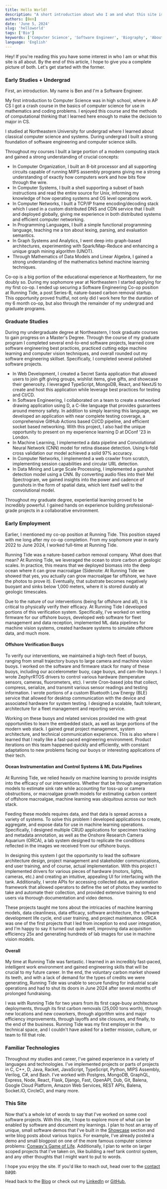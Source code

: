 ```yaml
---
title: Hello World!
description: "A short introduction about who I am and what this site is all about."
authors: [Ben]
date: 'June 5, 2024'
slug: 'helloworld'
tags: ['Bio']
keywords: ['Computer Science', 'Software Engineer', 'Biography', 'About Me']
language: 'English'
---
```


Hey! If you're reading this you have some interest in who I am or what this site is all about. By the end of this article, I hope to give you a complete picture of both. Let's get started with the former.  

### Early Studies + Undergrad 
First, an introduction. My name is Ben and I'm a Software Engineer.

My first introduction to Computer Science was in high school, where in AP CS I got a crash course in the basics of computer science for use in mathematics and coding problems. I enjoyed this course and the methods of computational thinking that I learned here enough to make the decision to major in CS.

I studied at Northeastern University for undergrad where I learned about classical computer science and systems. During undergrad I built a strong foundation of software engineering and computer science skills. 

Throughout my courses I built a large portion of a modern computing stack and gained a strong understanding of crucial concepts:  

- In Computer Organization, I built an 8-bit processor and all supporting circuits capable of running MIPS assembly programs giving me a strong understanding of exactly how computers work and how bits flow through the wire. 
- In Computer Systems, I built a shell supporting a subset of bash instructions and read the entire source for Unix, informing my knowledge of how operating systems and OS level operations work. 
- In Computer Networks, I built a TCP/IP frame encoding/decoding stack which I used in a custom distributed DNS and CDN service that I built and deployed globally, giving me experience in both distributed systems and efficient computer networking. 
- In Programming Languages, I built a simple functional programming language, teaching me a ton about lexing, parsing, and evaluation semantics.
- In Graph Systems and Analytics, I went deep into graph-based architectures, experimenting with Spark/Map-Reduce and enhancing a unique graph mining algorithm (UNOT).
- Through Mathematics of Data Models and Linear Algebra, I gained a strong understanding of the mathematics behind machine learning techniques.

Co-op is a big portion of the educational experience at Northeastern, for me doubly so. During my sophomore year at Northeastern I started applying for my first co-op. I ended up securing a Software Engineering Co-op position at Running Tide, a post Series-B, nature-based carbon removal startup. This opportunity proved fruitful, not only did I work here for the duration of my 6 month co-op, but also through the remainder of my undergrad and graduate programs. 

### Graduate Studies

During my undergraduate degree at Northeastern, I took graduate courses to gain progress on a Master's Degree. Through the course of my graduate program I completed several end-to-end software projects, learned core software engineering best practices, practiced cutting edge machine learning and computer vision techniques, and overall rounded out my software engineering skillset. Specifically, I completed several polished software projects.

- In Web Development, I created a Secret Santa application that allowed users to join gift giving groups, wishlist items, give gifts, and showcase their generosity. I leveraged TypeScript, MongoDB, React, and NextJS to create and host this application while leverage best practices for testing and CI/CD.
- In Software Engineering, I collaborated on a team to create a networked drawing application using D, a C-like language that provides guarantees around memory safety. In addition to simply learning this language, we developed an application with near complete testing coverage, a comprehensive GitHub Actions based CI/CD pipeline, and efficient socket based networking. With this project, I also had the unique opportunity to present on my experience learning D at DConf '23 in London.
- In Machine Learning, I implemented a data pipeline and Convolutional Neural Network (CNN) model for retina disease detection. Using k-fold cross validation our model achieved a solid 97% accuracy.
- In Computer Networks, I implemented a web crawler from scratch, implementing session capabilities and circular URL detection. 
- In Data Mining and Large Scale Processing, I implemented a gunshot detection model using a CNN. By converting audio files into their Mel Spectrogram, we gained insights into the power and cadence of gunshots in the form of spatial data, which lent itself well to the convolutional model.

Throughout my graduate degree, experiential learning proved to be incredibly powerful. I gained hands on experience building professional-grade projects in a collaborative environment.

### Early Employment

Earlier, I mentioned my co-op position at Running Tide. This position stayed with me long after my co-op completion. From my sophomore year in early 2022 to June 2024, I worked full-time at Running Tide. 

Running Tide was a nature-based carbon removal company. What does that mean? At Running Tide, we leveraged the ocean to store carbon at geologic scales. In practice, this means that we deployed biomass into the deep ocean where it can grow macroalgae (Sidenote: At Running Tide we showed that yes, you actually can grow macroalgae far offshore, we have the photos to prove it). Eventually, that substrate becomes negatively buoyant and sinks below 1,000 meters, where it is stored durably at geologic timescales. 

Due to the nature of our interventions (being far offshore and all), it is critical to physically verify their efficacy. At Running Tide I developed portions of this verification system. Specifically, I've worked on writing firmware for our offshore buoys, developed web software for fleet management and data reception, implemented ML data pipelines for machine vision systems, created hardware systems to simulate offshore data, and much more. 

#### Offshore Verification Buoys
To verify our interventions, we maintained a high-tech fleet of buoys, ranging from small trajectory buoys to large camera and machine vision buoys. I worked on the software and firmware stack for many of these buoys, including our accelerometer buoy, cage buoys, and cam-lite buoys. I wrote ZephyrRTOS drivers to control various hardware (temperature sensors, cameras, fluorometers, etc). I wrote Cron-based jobs that collect, compress, serialize, and transmit various sensor readings and testing information. I wrote portions of a custom Bluetooth Low Energy (BLE) service that allowed for desktop communication with the device and associated hardware for system testing. I designed a scalable, fault tolerant, architecture for a fleet management and reporting service.

 Working on these buoys and related services provided me with great opportunities to learn the embedded stack, as well as large portions of the modern web stack. I gained great project management, system architecture, and technical communication experience. This is also where I learned that I really like a fast-paced engineering environment. Product iterations on this team happened quickly and efficiently, with constant adaptations to new problems facing our buoys or interesting applications of their tech.

#### Ocean Instrumentation and Control Systems & ML Data Pipelines
At Running Tide, we relied heavily on machine learning to provide insights into the efficacy of our interventions. Whether that be through segmentation models to estimate sink rate while accounting for toss-up or camera obstructions, or macroalgae growth models for estimating carbon content of offshore macroalgae, machine learning was ubiquitous across our tech stack. 

Feeding these models requires data, and that data is spread across a variety of systems. To solve this problem I developed applications to create, aggregate, and expose data for use in machine learning operations. Specifically, I designed multiple CRUD applications for specimen tracking and metadata annotation, as well as the Onshore Research Camera Aquarium (ORCA), a lab system designed to replicate the conditions reflected in the images we received from our offshore buoys.

In designing this system I got the opportunity to lead the software architecture design, project management and stakeholder communications, end user training, and of course, actual implementation. With this project I implemented drivers for various pieces of hardware (motors, lights, cameras, etc.) and creating an intuitive, appealing UI for interfacing with the tank. Additionally, I wrote APIs for accessing collected data, an automation framework that allowed operators to define the set of photos they wanted to take and automate their collection, and provided extensive training to end users via thorough documentation and video demos. 

These projects taught me tons about the intricacies of machine learning models, data cleanliness, data efficacy, software architecture, the software development life cycle, end user training, and project maintenance. ORCA was one of the first projects that I led from inception to end user integration, and I'm happy to say it turned out quite well, improving data acquisition efficiency 25x and generating hundreds of lab images for use in machine vision models.

#### Overall

My time at Running Tide was fantastic. I learned in an incredibly fast-paced, intelligent work environment and gained engineering skills that will be crucial to my future career. In the end, the voluntary carbon market showed its teeth, and with a lack of demand for the types of credits we were generating, Running Tide was unable to secure funding for industrial scale operations and had to shut its doors in June 2024 after several months of prolonged fundraising. 

I was with Running Tide for two years from its first cage-buoy architecture deployments, through its first carbon removals (25,000 tons worth), through new locations and new coworkers, through algorithm wins and major efficiency improvements, through layoffs and site closures, and finally, to the end of the business. Running Tide was my first employer in the technical space, and I couldn't have asked for a better mission, culture, or team to fill that role.

### Familiar Technologies

Throughout my studies and career, I've gained experience in a variety of languages and technologies. I've implemented projects or parts of projects in C, C++, D, Java, Racket, JavaScript, TypeScript, Python, MIPS Assembly, Verilog, C#, and Bash. I've worked with Postgres, MongoDB, GraphQL, Express, Node, React, Flask, Django, Fast, OpenAPI, Dub, Git, Balena, Google Cloud Platform, Amazon Web Services, REST APIs, Balena, Socket.IO, CircleCI, and many more.

### This Site

Now that's a whole lot of words to say that I've worked on some cool software projects. With this site, I hope to explore more of what can be enabled by software and document my learnings. I plan to host an array of unique, small software demos that I've built in the [Showcase](/showcase) section and write blog posts about various topics. For example, I've already posted a demo and small blogpost on one of the more famous computer science problems: [Conway's Game of Life](/blog/conway). Additionally, I plan to write on larger scoped projects that I've taken on, like building a reef tank control system, and any other thoughts that I might want to put to words.

I hope you enjoy the site. If you'd like to reach out, head over to the [contact page](/contact).

Head back to the [Blog](/blog) or check out my [LinkedIn](https://www.linkedin.com/in/benmallett-/) or [GitHub](https://github.com/ben-mallett), 